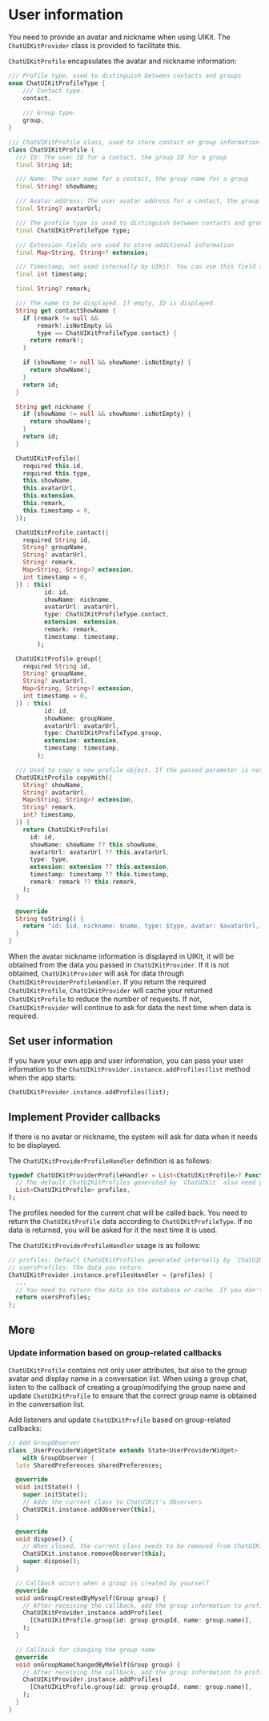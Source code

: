 # User information

You need to provide an avatar and nickname when using UIKit. The `ChatUIKitProvider` class is provided to facilitate this.

`ChatUIKitProfile` encapsulates the avatar and nickname information:

```dart
/// Profile type, used to distinguish between contacts and groups
enum ChatUIKitProfileType {
    /// Contact type.
    contact,
    
    /// Group type.
    group,
}

/// ChatUIKitProfile class, used to store contact or group information.
class ChatUIKitProfile {
  /// ID: The user ID for a contact, the group ID for a group
  final String id;

  /// Name: The user name for a contact, the group name for a group
  final String? showName;

  /// Avatar address: The user avatar address for a contact, the group avatar address for the group
  final String? avatarUrl;

  /// The profile type is used to distinguish between contacts and groups. For details, see [ChatUIKitProfileType]
  final ChatUIKitProfileType type;

  /// Extension fields are used to store additional information
  final Map<String, String>? extension;

  /// Timestamp, not used internally by UIKit. You can use this field to store timestamp information.
  final int timestamp;

  final String? remark;

  /// The name to be displayed. If empty, ID is displayed.
  String get contactShowName {
    if (remark != null &&
        remark!.isNotEmpty &&
        type == ChatUIKitProfileType.contact) {
      return remark!;
    }

    if (showName != null && showName!.isNotEmpty) {
      return showName!;
    }
    return id;
  }

  String get nickname {
    if (showName != null && showName!.isNotEmpty) {
      return showName!;
    }
    return id;
  }

  ChatUIKitProfile({
    required this.id,
    required this.type,
    this.showName,
    this.avatarUrl,
    this.extension,
    this.remark,
    this.timestamp = 0,
  });

  ChatUIKitProfile.contact({
    required String id,
    String? groupName,
    String? avatarUrl,
    String? remark,
    Map<String, String>? extension,
    int timestamp = 0,
  }) : this(
          id: id,
          showName: nickname,
          avatarUrl: avatarUrl,
          type: ChatUIKitProfileType.contact,
          extension: extension,
          remark: remark,
          timestamp: timestamp,
        );

  ChatUIKitProfile.group({
    required String id,
    String? groupName,
    String? avatarUrl,
    Map<String, String>? extension,
    int timestamp = 0,
  }) : this(
          id: id,
          showName: groupName,
          avatarUrl: avatarUrl,
          type: ChatUIKitProfileType.group,
          extension: extension,
          timestamp: timestamp,
        );

  /// Used to copy a new profile object. If the passed parameter is not empty, the passed parameter is used; otherwise the parameters of the current profile are used.
  ChatUIKitProfile copyWith({
    String? showName,
    String? avatarUrl,
    Map<String, String>? extension,
    String? remark,
    int? timestamp,
  }) {
    return ChatUIKitProfile(
      id: id,
      showName: showName ?? this.showName,
      avatarUrl: avatarUrl ?? this.avatarUrl,
      type: type,
      extension: extension ?? this.extension,
      timestamp: timestamp ?? this.timestamp,
      remark: remark ?? this.remark,
    );
  }

  @override
  String toString() {
    return "id: $id, nickname: $name, type: $type, avatar: $avatarUrl, remark: $remark \n";
  }
}
```

When the avatar nickname information is displayed in UIKit, it will be obtained from the data you passed in `ChatUIKitProvider`. If it is not obtained, `ChatUIKitProvider` will ask for data through `ChatUIKitProviderProfileHandler`. If you return the required `ChatUIKitProfile`, `ChatUIKitProvider` will cache your returned `ChatUIKitProfile` to reduce the number of requests. If not, `ChatUIKitProvider` will continue to ask for data the next time when data is required.

## Set user information

If you have your own app and user information, you can pass your user information to the `ChatUIKitProvider.instance.addProfiles(list` method when the app starts:

```dart
ChatUIKitProvider.instance.addProfiles(list);
```

## Implement Provider callbacks

If there is no avatar or nickname, the system will ask for data when it needs to be displayed.

The `ChatUIKitProviderProfileHandler` definition is as follows:

```dart
typedef ChatUIKitProviderProfileHandler = List<ChatUIKitProfile>? Function(
  // The default ChatUIKitProfiles generated by `ChatUIKit` also need you to return data. If you have real data, you can return it to `ChatUIKit`, and UIKit will cache your return.
  List<ChatUIKitProfile> profiles,
);
```

The profiles needed for the current chat will be called back. You need to return the `ChatUIKitProfile` data according to `ChatUIKitProfileType`. If no data is returned, you will be asked for it the next time it is used.

The `ChatUIKitProviderProfileHandler` usage is as follows:

```dart
// profiles: Default ChatUIKitProfiles generated internally by `ChatUIKit`.
// usersProfiles: The data you return.
ChatUIKitProvider.instance.profilesHandler = (profiles) {
  ...
  // You need to return the data in the database or cache. If you don't return it, you will be asked for the data next time it is used.
  return usersProfiles;
};
```

## More

### Update information based on group-related callbacks

`ChatUIKitProfile` contains not only user attributes, but also to the group avatar and display name in a conversation list. When using a group chat, listen to the callback of creating a group/modifying the group name and update `ChatUIKitProfile` to ensure that the correct group name is obtained in the conversation list.

Add listeners and update `ChatUIKitProfile` based on group-related callbacks:

```dart
// Add GroupObserver
class _UserProviderWidgetState extends State<UserProviderWidget>
    with GroupObserver {
  late SharedPreferences sharedPreferences;

  @override
  void initState() {
    super.initState();
    // Adds the current class to ChatUIKit's Observers
    ChatUIKit.instance.addObserver(this);
  }

  @override
  void dispose() {
    // When closed, the current class needs to be removed from ChatUIKit's Observers
    ChatUIKit.instance.removeObserver(this);
    super.dispose();
  }

  // Callback occurs when a group is created by yourself
  @override
  void onGroupCreatedByMyself(Group group) {
    // After receiving the callback, add the group information to profiles
    ChatUIKitProvider.instance.addProfiles(
      [ChatUIKitProfile.group(id: group.groupId, name: group.name)],
    );
  }

  // Callback for changing the group name
  @override
  void onGroupNameChangedByMeSelf(Group group) {
    // After receiving the callback, add the group information to profiles
    ChatUIKitProvider.instance.addProfiles(
      [ChatUIKitProfile.group(id: group.groupId, name: group.name)],
    );
  }
}
```